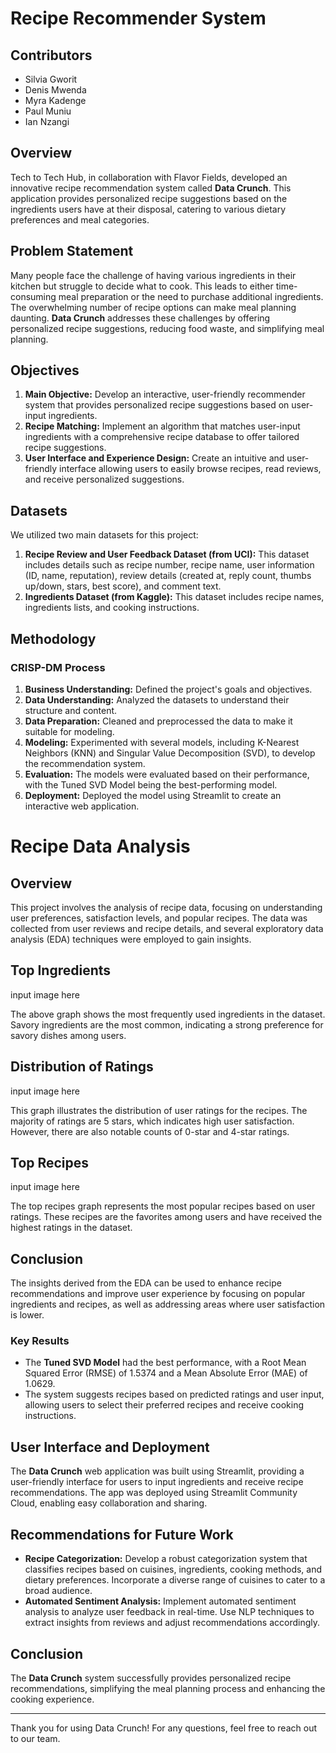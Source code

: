 # Recipe Recommender System

## Contributors
- Silvia Gworit
- Denis Mwenda
- Myra Kadenge
- Paul Muniu
- Ian Nzangi

## Overview
Tech to Tech Hub, in collaboration with Flavor Fields, developed an innovative recipe recommendation system called **Data Crunch**. This application provides personalized recipe suggestions based on the ingredients users have at their disposal, catering to various dietary preferences and meal categories.

## Problem Statement
Many people face the challenge of having various ingredients in their kitchen but struggle to decide what to cook. This leads to either time-consuming meal preparation or the need to purchase additional ingredients. The overwhelming number of recipe options can make meal planning daunting. **Data Crunch** addresses these challenges by offering personalized recipe suggestions, reducing food waste, and simplifying meal planning.

## Objectives
1. **Main Objective:** Develop an interactive, user-friendly recommender system that provides personalized recipe suggestions based on user-input ingredients.
2. **Recipe Matching:** Implement an algorithm that matches user-input ingredients with a comprehensive recipe database to offer tailored recipe suggestions.
3. **User Interface and Experience Design:** Create an intuitive and user-friendly interface allowing users to easily browse recipes, read reviews, and receive personalized suggestions.

## Datasets
We utilized two main datasets for this project:
1. **Recipe Review and User Feedback Dataset (from UCI):** This dataset includes details such as recipe number, recipe name, user information (ID, name, reputation), review details (created at, reply count, thumbs up/down, stars, best score), and comment text.
2. **Ingredients Dataset (from Kaggle):** This dataset includes recipe names, ingredients lists, and cooking instructions.

## Methodology
### CRISP-DM Process
1. **Business Understanding:** Defined the project's goals and objectives.
2. **Data Understanding:** Analyzed the datasets to understand their structure and content.
3. **Data Preparation:** Cleaned and preprocessed the data to make it suitable for modeling.
4. **Modeling:** Experimented with several models, including K-Nearest Neighbors (KNN) and Singular Value Decomposition (SVD), to develop the recommendation system.
5. **Evaluation:** The models were evaluated based on their performance, with the Tuned SVD Model being the best-performing model.
6. **Deployment:** Deployed the model using Streamlit to create an interactive web application.

# Recipe Data Analysis

## Overview
This project involves the analysis of recipe data, focusing on understanding user preferences, satisfaction levels, and popular recipes. The data was collected from user reviews and recipe details, and several exploratory data analysis (EDA) techniques were employed to gain insights.

## Top Ingredients
input image here

The above graph shows the most frequently used ingredients in the dataset. Savory ingredients are the most common, indicating a strong preference for savory dishes among users.

## Distribution of Ratings
input image here

This graph illustrates the distribution of user ratings for the recipes. The majority of ratings are 5 stars, which indicates high user satisfaction. However, there are also notable counts of 0-star and 4-star ratings.

## Top Recipes
input image here

The top recipes graph represents the most popular recipes based on user ratings. These recipes are the favorites among users and have received the highest ratings in the dataset.

## Conclusion
The insights derived from the EDA can be used to enhance recipe recommendations and improve user experience by focusing on popular ingredients and recipes, as well as addressing areas where user satisfaction is lower.



### Key Results
- The **Tuned SVD Model** had the best performance, with a Root Mean Squared Error (RMSE) of 1.5374 and a Mean Absolute Error (MAE) of 1.0629.
- The system suggests recipes based on predicted ratings and user input, allowing users to select their preferred recipes and receive cooking instructions.

## User Interface and Deployment
The **Data Crunch** web application was built using Streamlit, providing a user-friendly interface for users to input ingredients and receive recipe recommendations. The app was deployed using Streamlit Community Cloud, enabling easy collaboration and sharing.

## Recommendations for Future Work
- **Recipe Categorization:** Develop a robust categorization system that classifies recipes based on cuisines, ingredients, cooking methods, and dietary preferences. Incorporate a diverse range of cuisines to cater to a broad audience.
- **Automated Sentiment Analysis:** Implement automated sentiment analysis to analyze user feedback in real-time. Use NLP techniques to extract insights from reviews and adjust recommendations accordingly.


## Conclusion
The **Data Crunch** system successfully provides personalized recipe recommendations, simplifying the meal planning process and enhancing the cooking experience.

---

Thank you for using Data Crunch! For any questions, feel free to reach out to our team.
